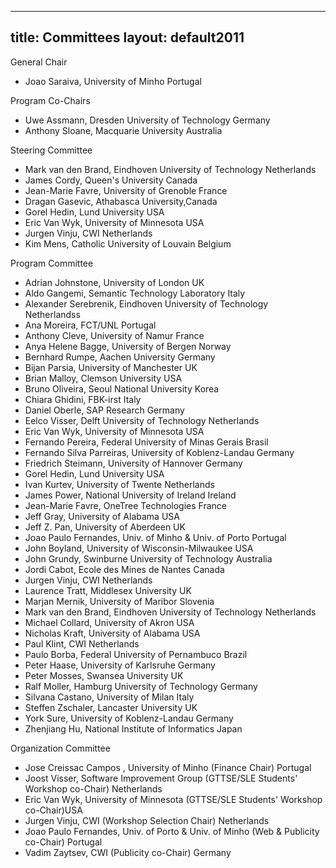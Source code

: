 
---
title: Committees
layout: default2011
---
<p>General Chair</p>
<ul>
<li>Joao Saraiva, University of Minho Portugal</li>
</ul>
<p>Program Co-Chairs</p>
<ul>
<li>Uwe Assmann, Dresden University of Technology Germany</li>
<li>Anthony Sloane, Macquarie University Australia</li>
</ul>
<p>Steering Committee</p>
<ul>
<li>Mark van den Brand, Eindhoven University of Technology Netherlands</li>
<li>James Cordy, Queen's University Canada</li>
<li>Jean-Marie Favre, University of Grenoble France</li>
<li>Dragan Gasevic, Athabasca University,Canada</li>
<li>Gorel Hedin, Lund University USA</li>
<li>Eric Van Wyk, University of Minnesota USA</li>
<li>Jurgen Vinju, CWI Netherlands</li>
<li>Kim Mens, Catholic University of Louvain Belgium</li>
</ul>

<p>Program Committee</p>
<ul>
<li>Adrian Johnstone, University of London UK</li>
<li>Aldo Gangemi, Semantic Technology Laboratory Italy</li>
<li>Alexander Serebrenik, Eindhoven University of Technology Netherlandss</li>
<li>Ana Moreira, FCT/UNL Portugal</li>
<li>Anthony Cleve, University of Namur France</li>
<li>Anya Helene Bagge, University of Bergen Norway</li>
<li>Bernhard Rumpe, Aachen University Germany</li>
<li>Bijan Parsia, University of Manchester UK</li>
<li>Brian Malloy, Clemson University USA</li>
<li>Bruno Oliveira, Seoul National University Korea</li>
<li>Chiara Ghidini, FBK-irst Italy</li>
<li>Daniel Oberle, SAP Research Germany</li>
<li>Eelco Visser, Delft University of Technology Netherlands</li>
<li>Eric Van Wyk, University of Minnesota USA</li>
<li>Fernando Pereira, Federal University of Minas Gerais Brasil</li>
<li>Fernando Silva Parreiras, University of Koblenz-Landau Germany</li>
<li>Friedrich Steimann, University of Hannover Germany</li>
<li>Gorel Hedin, Lund University USA</li>
<li>Ivan Kurtev, University of Twente Netherlands</li>
<li>James Power, National University of Ireland Ireland</li>
<li>Jean-Marie Favre, OneTree Technologies France</li>
<li>Jeff Gray, University of Alabama USA</li>
<li>Jeff Z. Pan, University of Aberdeen UK</li>
<li>Joao Paulo Fernandes, Univ. of Minho &amp; Univ. of Porto Portugal</li>
<li>John Boyland, University of Wisconsin-Milwaukee USA</li>
<li>John Grundy, Swinburne University of Technology Australia</li>
<li>Jordi Cabot, Ecole des Mines de Nantes Canada</li>
<li>Jurgen Vinju, CWI Netherlands</li>
<li>Laurence Tratt, Middlesex University UK</li>
<li>Marjan Mernik, University of Maribor Slovenia</li>
<li>Mark van den Brand, Eindhoven University of Technology Netherlands</li>
<li>Michael Collard, University of Akron USA</li>
<li>Nicholas Kraft, University of Alabama USA</li>
<li>Paul Klint, CWI Netherlands</li>
<li>Paulo Borba, Federal University of Pernambuco Brazil</li>
<li>Peter Haase, University of Karlsruhe Germany</li>
<li>Peter Mosses, Swansea University UK</li>
<li>Ralf Moller, Hamburg University of Technology Germany</li>
<li>Silvana Castano, University of Milan Italy</li>
<li>Steffen Zschaler, Lancaster University UK</li>
<li>York Sure, University of Koblenz-Landau Germany</li>
<li>Zhenjiang Hu, National Institute of Informatics Japan</li>
</ul>

<p>Organization Committee</p>
<ul>
<li>Jose Creissac Campos , University of Minho (Finance Chair) Portugal</li>
<li>Joost Visser, Software Improvement Group (GTTSE/SLE Students' Workshop co-Chair) Netherlands</li>
<li>Eric Van Wyk, University of Minnesota (GTTSE/SLE Students' Workshop co-Chair)USA</li>
<li>Jurgen Vinju, CWI (Workshop Selection Chair) Netherlands</li>
<li>Joao Paulo Fernandes, Univ. of Porto &amp; Univ. of Minho (Web &amp; Publicity co-Chair) Portugal</li>
<li>Vadim Zaytsev, CWI (Publicity co-Chair) Germany</li>
</ul>